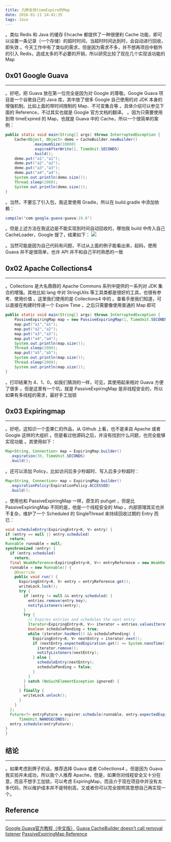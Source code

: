 ```yaml
---
title: 几种支持timeExpire的Map
date: 2016-01-11 14:41:35
tags: Java
---
```


。类似 Redis 和 Java 的缓存 Ehcache 都提供了一种很便利 Cache 功能，即可以设置一条记录（一个存储）的超时时间，当超时时间达到时，会自动进行回收，即失效
。今天工作中有了类似的需求，但是因为需求不多，并不想再项目中额外的引入 Redis，造成太多的不必要的开销，所以研究比较了现在几个实现该功能的 Map
<!--more-->

## 0x01 Google Guava
***
。好吧，把 Guava 放在第一位完全是因为对 Google 的尊敬。Google Guava 项目是一个谷歌自己的 Java 库，其中放了很多 Google 自己使用的对 JDK 本身的增强机制。比如上面的带时间限制的 Map、不可变集合等
。具体介绍可以参见下面的 Reference，不过其实也就是 Google 官方文档的翻译。
。因为只需要使用到带 timeExpired 的 Map，也就是 Guava 中的 Cache，所以一个很简单的案例：
```java
public static void main(String[] args) throws InterruptedException {
    Cache<Object, Object> demo = CacheBuilder.newBuilder()
            .maximumSize(10000)
            .expireAfterWrite(1, TimeUnit.SECONDS)
            .build();
    demo.put("a1","a1");
    demo.put("a2","a2");
    demo.put("a3","a3");
    demo.put("a4","a4");
    System.out.println(demo.size());
    Thread.sleep(2000);
    System.out.println(demo.size());
}
```
。当然，不要忘了引入包，我这里使用 Gradle，所以在 build.gradle 中添加依赖：
```java
compile('com.google.guava:guava:19.0')
```

。但是上述方法在我这边是不能实现到时间自动回收的，哪怕我 build 中传入自己 CacheLoader，Google 搜了，结果如下：
![](http://slblogimg.oss-cn-beijing.aliyuncs.com/images/20150111/guavadontwork.png)

。当然可能是因为自己代码有问题，不过从上面的例子能看出来，起码，使用 Guava 并不是很简单，也许 API 并不和自己平时熟悉的一致

## 0x02 Apache Collections4
***
。Collections 是大名鼎鼎的 Apache Commons 系列中提供的一系列对 JDK 集合的增强。其他比如 lang 中对 StringUtils 等工具类都是很好的工具，也很有参考、使用价值
。这里我们使用的是 Collections4 中的
。查看手册我们知道，可以直接在构建时传递一个 Expire Time ，之后只需要像使用普通的 Map 即可  
```java
public static void main(String[] args) throws InterruptedException {
    PassiveExpiringMap map = new PassiveExpiringMap(1, TimeUnit.SECONDS);
    map.put("a1","a1");
    map.put("a2","a2");
    map.put("a3","a3");
    map.put("a4","a4");
    System.out.println(map.size());
    Thread.sleep(2000);
    map.put("a5","a5");
    System.out.println(map.size());
    Thread.sleep(2000);
    System.out.println(map.size());
}
```

。打印结果为 4、1、0，如我们猜测的一样，可见，其使用起来相对 Guava 方便了很多
。但是这里有一个坑，就是 PassiveExpiringMap 是非线程安全的，所以如果有多线程的需求，最好手工加锁

## 0x03 Expiringmap
***
。好吧，这知识一个歪果仁的作品，从 Github 上看，也不是来自 Apache 或者 Google 这样的大组织
。但是看过他源码之后，并没有找到什么问题，也完全能够实现功能
。其使用如下：
```java
Map<String, Connection> map = ExpiringMap.builder()
  .expiration(30, TimeUnit.SECONDS)
  .build();
```

。还可以添加 Policy，比如访问后多少秒超时、写入后多少秒超时：
```java
Map<String, Connection> map = ExpiringMap.builder()
  .expirationPolicy(ExpirationPolicy.ACCESSED)
  .build();
```

。使用也和 PassiveExpiringMap 一样，原生的 put\get ，但是比 PassiveExpiriingMap 不同的是，他是一个线程安全的 Map
。内部原理其实也并不复杂，维护了一个 Scheduled 的 SingleThread 来持续回收过期的 Entry 而已：
```java
void scheduleEntry(ExpiringEntry<K, V> entry) {
if (entry == null || entry.scheduled)
  return;
Runnable runnable = null;
synchronized (entry) {
  if (entry.scheduled)
    return;
  final WeakReference<ExpiringEntry<K, V>> entryReference = new WeakReference<ExpiringEntry<K, V>>(entry);
  runnable = new Runnable() {
    @Override
    public void run() {
      ExpiringEntry<K, V> entry = entryReference.get();
      writeLock.lock();
      try {
        if (entry != null && entry.scheduled) {
          entries.remove(entry.key);
          notifyListeners(entry);
        }
        try {
          // Expires entries and schedules the next entry
          Iterator<ExpiringEntry<K, V>> iterator = entries.valuesIterator();
          boolean schedulePending = true;
          while (iterator.hasNext() && schedulePending) {
            ExpiringEntry<K, V> nextEntry = iterator.next();
            if (nextEntry.expectedExpiration.get() <= System.nanoTime()) {
              iterator.remove();
              notifyListeners(nextEntry);
            } else {
              scheduleEntry(nextEntry);
              schedulePending = false;
            }
          }
        } catch (NoSuchElementException ignored) {
        }
      } finally {
        writeLock.unlock();
      }
    }
  };
  Future<?> entryFuture = expirer.schedule(runnable, entry.expectedExpiration.get() - System.nanoTime(),
      TimeUnit.NANOSECONDS);
  entry.schedule(entryFuture);
}
}
```

## 结论
***
。如果考虑到牌子的话，推荐选择 Guava 或者 Collections4
。但是因为 Guava 我实验并未成功，所以我个人推荐 Apache，但是，如果你对线程安全又十分在意，而且不想手工加锁，可以考虑 ExpiringMap，而且介于现在项目中并没有太多代码，所以维护成本并不是特别高，又或者你可以完全按照其思想自己再实现一个。

## Reference
***
[Google Guava官方教程（中文版）](http://ifeve.com/google-guava/)
[Guava CacheBuilder doesn’t call removal listener](https://stackoverflow.com/questions/21986551/guava-cachebuilder-doesnt-call-removal-listener)
[PassiveExpiringMap Reference](http://commons.apache.org/proper/commons-collections/apidocs/org/apache/commons/collections4/map/PassiveExpiringMap.html)